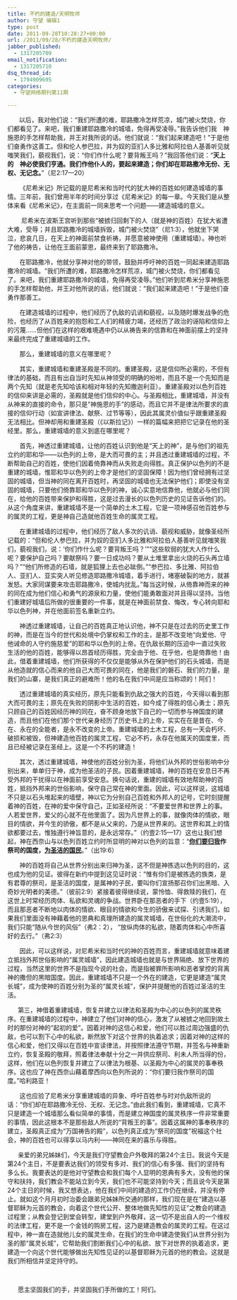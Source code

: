```yaml
---
title: 不朽的建造/天明牧师
author: 守望 编辑1
type: post
date: 2011-09-28T10:28:27+00:00
url: /2011/09/28/不朽的建造天明牧师/
jabber_published:
  - 1317205709
email_notification:
  - 1317205710
dsq_thread_id:
  - 1794909695
categories:
  - 守望网络期刊第11期

---
```

<p style="text-align: left;" align="center">
  <strong>        </strong>以后，我对他们说：“我们所遭的难，耶路撒冷怎样荒凉，城门被火焚烧，你们都看见了。来吧，我们重建耶路撒冷的城墙，免得再受凌辱。”我告诉他们我　神施恩的手怎样帮助我，并王对我所说的话。他们就说：“我们起来建造吧！”于是他们奋勇作这善工。但和伦人参巴拉，并为奴的亚扪人多比雅和阿拉伯人基善听见就嗤笑我们，藐视我们，说：“你们作什么呢？要背叛王吗？”我回答他们说：“<strong>天上的　神必使我们亨通。我们作他仆人的，要起来建造；你们却在耶路撒冷无份、无权、无记念。</strong>”（尼2:17—20）<!--more-->
</p>

       《尼希米记》所记载的是尼希米和当时代的犹大神的百姓如何建造城墙的事情。三年前，我们曾用半年的时间分享过《尼希米记》的每一章。今天我们是从整体来看《尼希米记》，在主面前一同来思考一个问题——建造城墙的意义。

        尼希米在波斯王宫听到那些“被掳归回剩下的人（就是神的百姓）在犹大省遭大难，受辱；并且耶路撒冷的城墙拆毁，城门被火焚烧”（尼1:3），他就坐下哭泣，悲哀几日，在天上的神面前禁食祈祷，并愿意被神使用（重建城墙）。神也听了他的祷告，让他在王面前蒙恩，最终来到了耶路撒冷。

       在耶路撒冷，他就分享神对他的带领，鼓励并呼吁神的百姓一同起来建造耶路撒冷的城墙。“我们所遭的难，耶路撒冷怎样荒凉，城门被火焚烧，你们都看见了。来吧，我们重建耶路撒冷的城墙，免得再受凌辱。”他们听到尼希米分享神施恩的手怎样帮助他，并王对他所说的话，他们就说：“我们起来建造吧！”于是他们奋勇作那善工。

       在建造城墙的过程中，他们经历了仇敌的讥诮和藐视，以及随时爆发战争的危险，也经历了从百姓来的抱怨和工人们的精疲力竭，还经历了政治的诬陷和信仰上的污蔑……但他们在这样的艰难境遇中仍以从祷告来的信靠和在神面前摆上的坚持来最终完成了重建城墙的工作。

       那么，重建城墙的意义在哪里呢？

       其实，重建城墙和重建圣殿是不同的。重建圣殿，这是信仰所必需的，不但有律法的基础，而且有出自当时先知从神领受的明确的吩咐，而且不是一个先知而是两个先知（就是老先知哈该和相对年轻的先知撒迦利亚）。重建圣殿对以色列百姓的信仰来讲是必需的，圣殿就是他们信仰的中心。与圣殿相比，重建城墙，并没有从神来的直接的命令，那只是“神施恩的手”的感动，而且它并不是律法所要求的直接的信仰行动（如宣讲律法、献祭、过节等等），因此其属灵价值似乎跟重建圣殿无法相比。但神却用和重建圣殿（《以斯拉记》）一样的篇幅来把把它记录在他的圣经里。那么，重建城墙的意义到底在哪里呢？

       首先，神透过重建城墙，让他的百姓认识到他是“天上的神”，是与他们的祖先立约的耶和华——以色列的上帝，是大而可畏的主；并且透过重建城墙的过程，不断帮助自己的百姓，使他们因着倚靠神而从失败走向得胜。真正保护以色列的不是重建的城墙，惟耶和华以色列的上帝才是他们的坚固保障！因为他们曾经拥有过坚固的城墙，但当神的同在离开百姓时，再坚固的城墙也无法保护他们；即使没有坚固的城墙，只要他们倚靠耶和华以色列的神，诚心实意地信靠他，他就必与他们同在，给他的百姓带来保护和得胜，这是过去漫长的以色列历史的见证告诉他们的。从这个角度来讲，重建城墙不是一个简单的土木工程，它是一项神感召他百姓参与的属灵的工程，更是神自己造就他百姓生命的属灵工程。

       在重建城墙的过程中，他们经历了敌人多次的讥诮、藐视和威胁，就像圣经所记载的：“但和伦人参巴拉，并为奴的亚扪人多比雅和阿拉伯人基善听见就嗤笑我们，藐视我们，说：‘你们作什么呢？要背叛王吗？’”“这些软弱的犹大人作什么呢？要保护自己吗？要献祭吗？要一日成功吗？要从土堆里拿出火烧的石头再立墙吗？”“他们所修造的石墙，就是狐狸上去也必跐倒。”“参巴拉、多比雅、阿拉伯人、亚扪人、亚实突人听见修造耶路撒冷城墙，着手进行，堵塞破裂的地方，就甚发怒。大家同谋要来攻击耶路撒冷，使城内扰乱。”每当这时候，从倚靠神而来的神的同在成为他们信心和勇气的源泉和力量，使他们能勇敢面对并且得以坚持。当他们重建好城墙后所做的很重要的一件事，就是在神面前禁食、悔改，专心转向耶和华以色列神，并在他面前签名重新立约。

       神透过重建城墙，让自己的百姓真正地认识他，神不只是在过去的历史里工作的神，而是在当今的世代和处境中仍掌权和工作的主，是那不改变地“向爱他、守他诫命的人守约施慈爱”的耶和华以色列的上帝。在仇敌长期的压迫中一直过失败生活的他的百姓，能够得以昂首经历得胜，完全由于他、在乎他，也是倚靠他！由此，借着重建城墙，他们所获得的不仅仅是能够从外在保护他们的石头城墙，而是从他造就的信心而来的他自己大而可畏的同在，他是我们的磐石、我们的力量，是我们的山寨，是我们真正的避难所！他的名在我们中间是应当称颂的！阿们！

       透过重建城墙的真实经历，原先只能看到仇敌之强大的百姓，今天得以看到那大而可畏的主；原先在失败的阴影中生活的百姓，如今成了得胜的信心勇士；原先只顾自己的百姓因经历神的同在，奋不顾身地放下自己的一切而参与神国度的建造，而且他们在他们那个世代亲身经历了历史书上的上帝，实实在在是昔在、今在、永在的全能者，是永不改变的上帝。重建城墙的土木工程，总有一天会朽坏、破损和被毁，但神建造他百姓的属灵工程，它必不朽，永存在他属天的国度里，而且已经被记录在圣经上。这是一个不朽的建造！

       其次，透过重建城墙，神使他的百姓分别为圣，将他们从外邦的世俗影响中分别出来，单单归于神，成为他圣洁的子民。因着重建城墙，神的百姓在安息日不再受外邦的干扰得以在神面前享受安息。换句话说，重建的城墙有效地帮助神的百姓，抵挡外邦来的世俗影响，保守自己常在神的里面。因此，可以这样说，这城墙不只是以石头堆起来的墙壁，神以它为分别自己百姓和外邦人的记号，它时刻提醒着神的百姓，在神的爱中保守自己，正如圣经所说：“不要爱世界和世界上的事。人若爱世界，爱父的心就不在他里面了。因为凡世界上的事，就像肉体的情欲，眼目的情欲，并今生的骄傲，都不是从父来的，乃是从世界来的。这世界和其上的情欲都要过去，惟独遵行神旨意的，是永远常存。”（约壹2:15—17）这也让我们想起，神在西奈山与以色列百姓立约时所显明的神对以色列的旨意：“**<span style="text-decoration: underline;">你们要归我</span>**作祭司的国度，**<span style="text-decoration: underline;">为圣洁的国民</span>**。”（出19:6）

       神的百姓将自己从世界分别出来归神为圣，这不但是神拣选以色列的目的，这也成为他的见证。彼得在新约中提到这见证时说：“惟有你们是被拣选的族类，是有君尊的祭司，是圣洁的国度，是属神的子民，要叫你们宣扬那召你们出黑暗、入奇妙光明者的美德。”（彼前2:9）紧接着彼得继续说，蒙怜恤、得救赎的我们，在这世上时常经历肉体、私欲和灵魂的争战。世界卧在那恶者的手下（约壹5:19），而且那恶者不断地以肉体的情欲、眼目的情欲和今生的骄傲来试探、引诱我们，如果我们里面没有神藉着他的恩典和真理所建造的属灵城墙，在世俗化的大潮流中，我们只能“随从今世的风俗”（弗2：2）， “放纵肉体的私欲，随着肉体和心中所喜好的去行。”（弗2:3）

       因此，可以这样说，对尼希米和当时代的神的百姓而言，重建城墙就意味着建立抵挡外邦世俗影响的“属灵城墙”，因此建造城墙也就是与世界隔绝、放下世界的过程，当然这里的世界不是指现今说的社会，而是指被罪所影响和恶者掌控的背离神的撒但的黑暗国度。因此，重建城墙不只是一个外在的建造，它更是建造“属灵长城”，成为使神的百姓分别为圣的“属灵长城”，保护并提醒他的百姓过圣洁的生活。

      第三，神借着重建城墙，恢复并建立以律法和圣殿为中心的以色列的属灵秩序。在重建城墙的过程中，神建立了他们对神的信心，激发了从被掳之地回到故土时的那份对神的“起初的爱”。因着对神的这信心和爱，他们可以胜过周边强盛的仇敌，也可以割下心中的私欲，断然放下对这个世界的执着追求；因着对神的这样的信心和爱，他们又得以在百姓中宣读律法，并按照律法遵守节期，并签名与神重新立约，恢复圣殿的敬拜，照着律法奉献十分之一并供应祭司、利未人所当得的份，这样，他们在以色列恢复并建立了以律法为根基、以圣殿为中心的属灵的事奉秩序。这也应了神在西奈山藉着摩西向以色列所说的：“你们要归我作祭司的国度。”哈利路亚！

       这也应验了尼希米分享重建城墙的异象、呼吁百姓参与时对仇敌所说的话：“你们却在耶路撒冷无份、无权、无记念。”由此我们看到，重建城墙，它真不只是建造一个城墙那么看似简单的事情，而是建立神国度的属灵秩序一件非常重要的事情，因此这根本不是那些敌人所说的“背叛王的事”。因着这属神的事奉秩序的建立，圣殿真正成为“万国祷告的殿”，以色列真正成为“祭司的国度”祝福这个社会，神的百姓也可以得享以马内利——神同在来的喜乐与得胜。

      亲爱的弟兄姊妹们，今天是我们守望教会户外敬拜的第24个主日。我说今天是第24个主日，不是要表达我们的领受有多对、我们的信心有多强、我们的坚持有多么长。我要表达的是他对守望教会和我们每个人显明的恩典有多大，没有他的保守和扶持，我们教会不能站立到今天，我们也不可能坚持到今天；而且说今天是第24个主日的时候，我又想表达，他在我们中间的建造的工作仍在继续，并没有停止。就如这个月月初时治委会跟弟兄姊妹所交通的那样，我们现在是在“建造以基督耶稣为元首的教会，向着这个世代公开、整体地做先知性的见证”之教会的建造过程里；从教会登记到堂会转型，建堂到户外敬拜，这一切不是出自人的一个维权的法律工程，更不是一个金钱的购房工程，这乃是建造教会的属灵的工程。在这过程中，神一直在造就他儿女的属灵生命，在我们的生命中建造使我们从世界分别为圣的那“属灵长城”，它帮助我们割断我们心中的私欲、放下对世界的执着追求，更建造一个向这个世代能够做出先知性见证的以基督耶稣为元首的他的教会。这就是我们所相信并坚定持守的。

&nbsp;

      愿主坚固我们的手，并坚固我们手所做的工！阿们。